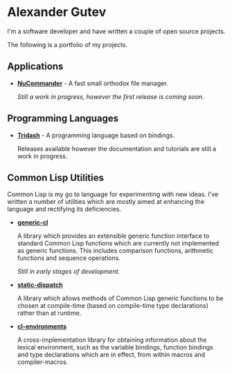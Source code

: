 # Alexander Gutev

I'm a software developer and have written a couple of open source
projects.

The following is a portfolio of my projects.

## Applications

- [**NuCommander**](/nucommander-gtk) - A fast small orthodox file
  manager.

  _Still a work in progress, however the first release is coming
  soon._

## Programming Languages

- [**Tridash**](http://github.com/alex-gutev/tridash) - A programming
  language based on bindings.

  Releases available however the documentation and tutorials are still
  a work in progress.


## Common Lisp Utilities

Common Lisp is my go to language for experimenting with new
ideas. I've written a number of utilities which are mostly aimed at
enhancing the language and rectifying its deficiencies.

- [**generic-cl**](https://github.com/alex-gutev/generic-cl)

  A library which provides an extensible generic function interface to
  standard Common Lisp functions which are currently not implemented
  as generic functions. This includes comparison functions, arithmetic
  functions and sequence operations.

  _Still in early stages of development._

- [**static-dispatch**](https://github.com/alex-gutev/static-dispatch)

  A library which allows methods of Common Lisp generic functions to
  be chosen at compile-time (based on compile-time type declarations)
  rather than at runtime.

- [**cl-environments**](https://github.com/alex-gutev/cl-environments)

  A cross-implementation library for obtaining information about the
  lexical environment, such as the variable bindings, function
  bindings and type declarations which are in effect, from within
  macros and compiler-macros.
